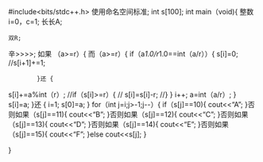 #include<bits/stdc++.h>
使用命名空间标准;
int s[100];
int main（void){
	整数 i=0，c=1;
	长长A;

	双R;
辛>>>>;
	如果 （a>=r）{
		而（a>=r）{
			if（a*1.0/r*1.0==int（a/r））{
s[i]=0;
				//s[i+1]+=1;

			}还 {
s[i]+=a%int（r）;
				//if（s[i]>=r）{
				//	s[i]=s[i]-r;
				//}
			}
i++;
a=int（a/r）;
		}
s[i]=a;
	}还 {
i=1;
s[0]=a;
	}
	for（int j=i;j>-1;j--）{
		if（s[j]==10){
cout<<“A”;
		}否则如果（s[j]==11){
cout<<“B”;
		}否则如果（s[j]==12){
cout<<“C”;
		}否则如果（s[j]==13){
cout<<“D”;
		}否则如果（s[j]==14){
cout<<“E”;
		}否则如果（s[j]==15){
cout<<“F”;
		}else cout<<s[j];
	}


	
}
